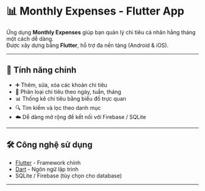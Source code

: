 # 📊 Monthly Expenses - Flutter App

Ứng dụng **Monthly Expenses** giúp bạn quản lý chi tiêu cá nhân hằng tháng một cách dễ dàng.  
Được xây dựng bằng **Flutter**, hỗ trợ đa nền tảng (Android & iOS).  

---

## 🚀 Tính năng chính
- ➕ Thêm, sửa, xóa các khoản chi tiêu
- 📅 Phân loại chi tiêu theo ngày, tuần, tháng
- 📊 Thống kê chi tiêu bằng biểu đồ trực quan
- 🔍 Tìm kiếm và lọc theo danh mục
- ☁️ Dễ dàng mở rộng để kết nối với Firebase / SQLite

---

## 🛠️ Công nghệ sử dụng
- [Flutter](https://flutter.dev/) - Framework chính
- [Dart](https://dart.dev/) - Ngôn ngữ lập trình
- SQLite / Firebase (tùy chọn cho database)

---